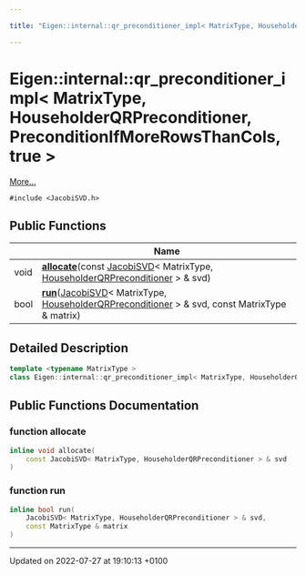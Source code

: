 ```yaml
---

title: "Eigen::internal::qr_preconditioner_impl< MatrixType, HouseholderQRPreconditioner, PreconditionIfMoreRowsThanCols, true >"

---
```


# Eigen::internal::qr_preconditioner_impl< MatrixType, HouseholderQRPreconditioner, PreconditionIfMoreRowsThanCols, true >



 [More...](#detailed-description)


`#include <JacobiSVD.h>`

## Public Functions

|                | Name           |
| -------------- | -------------- |
| void | **[allocate](http://example.org/classes/classeigen_1_1internal_1_1qr__preconditioner__impl_3_01matrixtype_00_01householderqrprecondition718aa302b24ab0e80527b2ede92acb08/#function-allocate)**(const <a href="http://example.org/classes/classeigen_1_1jacobisvd/">JacobiSVD</a>< MatrixType, <a href="http://example.org/namespaces/namespaceeigen/#enumvalue-householderqrpreconditioner">HouseholderQRPreconditioner</a> > & svd) |
| bool | **[run](http://example.org/classes/classeigen_1_1internal_1_1qr__preconditioner__impl_3_01matrixtype_00_01householderqrprecondition718aa302b24ab0e80527b2ede92acb08/#function-run)**(<a href="http://example.org/classes/classeigen_1_1jacobisvd/">JacobiSVD</a>< MatrixType, <a href="http://example.org/namespaces/namespaceeigen/#enumvalue-householderqrpreconditioner">HouseholderQRPreconditioner</a> > & svd, const MatrixType & matrix) |

## Detailed Description

```cpp
template <typename MatrixType >
class Eigen::internal::qr_preconditioner_impl< MatrixType, HouseholderQRPreconditioner, PreconditionIfMoreRowsThanCols, true >;
```

## Public Functions Documentation

### function allocate

```cpp
inline void allocate(
    const JacobiSVD< MatrixType, HouseholderQRPreconditioner > & svd
)
```


### function run

```cpp
inline bool run(
    JacobiSVD< MatrixType, HouseholderQRPreconditioner > & svd,
    const MatrixType & matrix
)
```


-------------------------------

Updated on 2022-07-27 at 19:10:13 +0100